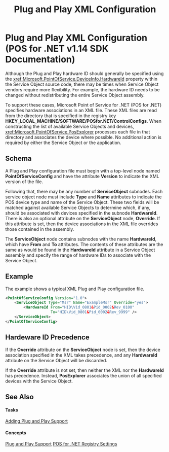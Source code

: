 ﻿---
title: Plug and Play XML Configuration
description: Plug and Play XML Configuration (POS for .NET v1.14 SDK Documentation)
ms.date: 03/03/2014
ms.topic: how-to
ms.custom: pos-restored-from-archive
---

# Plug and Play XML Configuration (POS for .NET v1.14 SDK Documentation)

Although the Plug and Play hardware ID should generally be specified using the <xref:Microsoft.PointOfService.DeviceInfo.HardwareId> property within the Service Object source code, there may be times when Service Object vendors require more flexibility. For example, the hardware ID needs to be changed without redistributing the entire Service Object assembly.

To support these cases, Microsoft Point of Service for .NET (POS for .NET) specifies hardware associations in an XML file. These XML files are read from the directory that is specified in the registry key **HKEY\_LOCAL\_MACHINE/SOFTWARE/POSfor.NET/ControlConfigs**. When constructing the list of available Service Objects and devices, <xref:Microsoft.PointOfService.PosExplorer> processes each file in that directory and associates the device where possible. No additional action is required by either the Service Object or the application.

## Schema

A Plug and Play configuration file must begin with a top-level node named **PointOfServiceConfig** and have the attribute **Version** to indicate the XML version of the file.

Following that, there may be any number of **ServiceObject** subnodes. Each service object node must include **Type** and **Name** attributes to indicate the POS device type and name of the Service Object. These two fields will be matched against available Service Objects to determine which, if any, should be associated with devices specified in the subnode **HardwareId**. There is also an optional attribute on the **ServiceObject** node, **Override**. If this attribute is set, then the device associations in the XML file overrides those contained in the assembly.

The **ServiceObject** node contains subnodes with the name **HardwareId**, which have **From** and **To** attributes. The contents of these attributes are the same as would be found in the **HardwareId** attribute in a Service Object assembly and specify the range of hardware IDs to associate with the Service Object.

## Example

The example shows a typical XML Plug and Play configuration file.

```xml
<PointOfServiceConfig Version="1.0">
    <ServiceObject Type="Msr" Name="ExampleMsr" Override="yes">
        <HardwareId From="HID\Vid_0801&Pid_0002&Rev_0100"
                    To="HID\Vid_0801&Pid_0002&Rev_9999" />
    </ServiceObject>
</PointOfServiceConfig>
```

## Hardeware ID Precedence

If the **Override** attribute on the **ServiceObject** node is set, then the device association specified in the XML takes precedence, and any **HardwareId** attribute on the Service Object will be discarded.

If the **Override** attribute is not set, then neither the XML nor the **HardwareId** has precedence. Instead, **PosExplorer** associates the union of all specified devices with the Service Object.

## See Also

#### Tasks

[Adding Plug and Play Support](adding-plug-and-play-support.md)

#### Concepts

[Plug and Play Support](plug-and-play-support.md)
[POS for .NET Registry Settings](pos-for-net-registry-settings.md)

